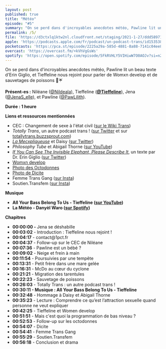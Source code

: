 ```yaml
---
layout: post
published: true
title: "Météo"
episode: "#5"
summary: "On se perd dans d'incroyables anecdotes météo, Pawline lit un beau texte d'Erin Giglio, et Tieffeline nous rejoint pour parler de Womxn develop et de sauvetages de poissons 🐠☔"
permalink: /5/
file: 'https://d3ctxlq1ktw2nl.cloudfront.net/staging/2021-1-27/ddd58971-45f8-ed9e-821e-1407708a4fb3.mp3'
apple: 'https://podcasts.apple.com/fr/podcast/un-podcast-trans/id1535381424#episodeGuid=35bb1dd2-ac8e-4d65-9f94-e7db1d8fca7e'
pocketcasts: 'https://pca.st/episode/2225a29a-585d-4881-8a88-7141c04ee830'
overcast: 'https://overcast.fm/+kVhVgGsWs'
spotify: 'https://open.spotify.com/episode/5FkRVHLY5VIHiwW7O0AOJv?si=n26pJZ9kRtOx4Qk624CjYA'
---
```

<p>On se perd dans d'incroyables anecdotes météo, Pawline lit un beau texte d'Erin Giglio, et Tieffeline nous rejoint pour parler de Womxn develop et de sauvetages de poissons 🐠☔</p>

<!--more-->

<p><strong>Présent-es :</strong> Niléane (<a href="https://twitter.com/Nildeala">@Nildeala</a>), Tieffeline (<a href="https://twitter.com/Tieffeline"><strong>@Tieffeline</strong></a>), Jena (<a href="https://twitter.com/JenaS_elle">@JenaS_elle</a>), et Pawline (<a href="https://twitter.com/PawLilith">@PawLilith</a>).</p>
<p><strong>Durée : 1 heure</strong></p>
<p><strong>Liens et ressources mentionnées</strong></p>
<ul>
 <li>CEC : Changement de sexe à l'état civil (<a href="https://wikitrans.co/2019/11/26/changement-de-sexe-a-letat-civil-tgi/">sur le Wiki Trans</a>)</li>
 <li><em>Totally Trans</em>, un autre podcast trans ! (<a href="https://twitter.com/totallytranspod">sur Twitter</a> et sur <a href="https://totallytrans.buzzsprout.com">totallytrans.buzzsprout.com</a>)</li>
  <li><a href="https://lamecxpliqueuse.wordpress.com/about/"><em>La Mecxpliqueuse</em></a> et Daisy (<a href="https://twitter.com/GoldfishFight">sur Twitter</a>)</li>
  <li><em>Philosophy Tube</em> et Abigail Thorne (<a href="https://www.youtube.com/watch?v=AITRzvm0Xtg">sur YouTube</a>)</li>
  <li><a href="https://writingfromfactorx.wordpress.com/2011/04/02/if-you-can-see-the-invisible-elephant-please-describe-it/"><em>If You Can See The Invisible Elephant, Please Describe&nbsp;It</em></a>, un texte par Dr. Erin Giglio (<a href="https://twitter.com/tweetingmouse?lang=fr">sur Twitter</a>)</li>
  <li><a href="https://paris.ubisoft.com/fr/womxn-develop-ubisoft/">Womxn develop</a></li>
  <li><a href="https://1pct.fr/images/octodonnes.jpg">Photo des Octodonnes</a></li>
  <li><a href="https://1pct.fr/images/dicite.jpg">Photo de Dicite</a></li>
  <li>Femme Trans Gang (<a href="https://www.instagram.com/femmetransgang/">sur Insta</a>)</li>
  <li>Soutien.Transfem (<a href="https://www.instagram.com/soutien.transfem/">sur Insta</a>)</li>
</ul>
<p><strong>Musique</strong></p>
<ul>
  <li><strong>All Your Bass Belong To Us - Tieffeline (</strong><a href="https://www.youtube.com/watch?v=i72ko8QFFFM"><strong>sur YouTube</strong></a><strong>)</strong></li>
  <li><strong>La Météo - Danyèl Waro (</strong><a href="https://open.spotify.com/track/6m5Y8oxWjGdmQkLv5IOL7U?si=iQvthAKdS8aBISqsB0oG7g"><strong>sur Spotify</strong></a><strong>)</strong></li>
</ul>
<p><strong>Chapitres</strong></p>
<ul>
  <li><strong>00:00:00 - </strong>Jena se déshabille</li>
  <li><strong>00:03:02</strong> - Introduction : Tieffeline nous rejoint !</li>
  <li><strong>00:04:17</strong> - contact@1pct.fr</li>
  <li><strong>00:04:37</strong> - Follow-up sur le CEC de Niléane</li>
  <li><strong>00:07:36</strong> - Pawline est un bébé ?</li>
  <li><strong>00:09:02</strong> - Neige et frein à main</li>
  <li><strong>00:11:54</strong> - Poursuivies par une tempête</li>
  <li><strong>00:13:31</strong> - Petit frère dans une mare gelée</li>
  <li><strong>00:16:31</strong> - McDo au cœur du cyclone</li>
  <li><strong>00:21:21</strong> - Migration des tarentules</li>
  <li><strong>00:22:23</strong> - Sauvetage de poissons</li>
  <li><strong>00:26:03</strong> - Totally Trans : un autre podcast trans !</li>
  <li><strong>00:30:11 - Musique : All Your Bass Belong To Us - Tieffeline</strong></li>
  <li><strong>00:32:48</strong> - Hommage à Daisy et Abigail Thorne</li>
  <li><strong>00:35:23</strong> - Lecture : Comprendre ce qu’est l’attraction sexuelle quand personne ne veut expliquer</li>
  <li><strong>00:42:25</strong> - Tieffeline et Women develop</li>
  <li><strong>00:51:51</strong> - Mais c'est quoi la programmation de bas niveau ?</li>
  <li><strong>00:52:53</strong> - Follow-up sur les octodonnes</li>
  <li><strong>00:54:07</strong> - Dicite</li>
  <li><strong>00:54:41</strong> - Femme Trans Gang</li>
  <li><strong>00:55:29</strong> - Soutien.Transfem</li>
  <li><strong>00:56:18</strong> - Conclusion et drama</li>
</ul>

